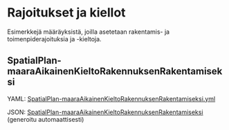 # Rajoitukset ja kiellot

Esimerkkejä määräyksistä, joilla asetetaan rakentamis- ja toimenpiderajoituksia ja -kieltoja.

## SpatialPlan-maaraAikainenKieltoRakennuksenRakentamiseksi

YAML: [SpatialPlan-maaraAikainenKieltoRakennuksenRakentamiseksi.yml](./SpatialPlan-maaraAikainenKieltoRakennuksenRakentamiseksi.yml)

JSON: [SpatialPlan-maaraAikainenKieltoRakennuksenRakentamiseksi](./SpatialPlan-maaraAikainenKieltoRakennuksenRakentamiseksi.md) (generoitu automaattisesti)